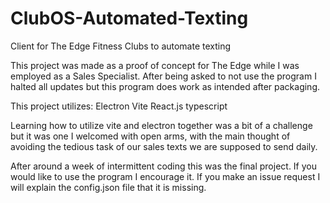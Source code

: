 # ClubOS-Automated-Texting
Client for The Edge Fitness Clubs to automate texting

This project was made as a proof of concept for The Edge while I was employed as a Sales Specialist.
After being asked to not use the program I halted all updates but this program does work as intended after packaging.

This project utilizes:
  Electron
  Vite
  React.js
  typescript
  
Learning how to utilize vite and electron together was a bit of a challenge but it was one I welcomed with open arms,
with the main thought of avoiding the tedious task of our sales texts we are supposed to send daily.

After around a week of intermittent coding this was the final project. If you would like to use the program I encourage it.
If you make an issue request I will explain the config.json file that it is missing.
